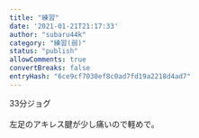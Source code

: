 ```yaml
---
title: "練習"
date: '2021-01-21T21:17:33'
author: "subaru44k"
category: "練習(弱)"
status: "publish"
allowComments: true
convertBreaks: false
entryHash: "6ce9cf7030ef8c0ad7fd19a2218d4ad7"
---
```

33分ジョグ<br>
<br>
左足のアキレス腱が少し痛いので軽めで。
